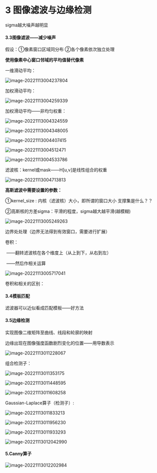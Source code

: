 # 3 图像滤波与边缘检测

sigma越大噪声越明显

#### 3.3图像滤波——减少噪声

假设：①像素窗口区域同分布	②各个像素依次独立处理

**使用像素中心窗口邻域的平均值替代像素**

一维滑动平均：

![image-20221113004237804](C:\Users\YiFei-Chu\Desktop\作业\大三上作业\计算机视觉\课件\assets\image-20221113004237804.png)

加权滑动平均：

![image-20221113004259339](C:\Users\YiFei-Chu\Desktop\作业\大三上作业\计算机视觉\课件\assets\image-20221113004259339.png)

加权滑动平均——非均匀权重：

![image-20221113004324559](C:\Users\YiFei-Chu\Desktop\作业\大三上作业\计算机视觉\课件\assets\image-20221113004324559.png)

![image-20221113004348005](C:\Users\YiFei-Chu\Desktop\作业\大三上作业\计算机视觉\课件\assets\image-20221113004348005.png)

![image-20221113004407415](C:\Users\YiFei-Chu\Desktop\作业\大三上作业\计算机视觉\课件\assets\image-20221113004407415.png)

![image-20221113004512471](C:\Users\YiFei-Chu\Desktop\作业\大三上作业\计算机视觉\课件\assets\image-20221113004512471.png)

![image-20221113004533786](C:\Users\YiFei-Chu\Desktop\作业\大三上作业\计算机视觉\课件\assets\image-20221113004533786.png)

滤波核：kernel或mask——H[u,v]是线性组合的权重

![image-20221113004713813](C:\Users\YiFei-Chu\Desktop\作业\大三上作业\计算机视觉\课件\assets\image-20221113004713813.png)

**高斯滤波中需要设置的参数：**

①kernel_size : 内核（滤波核）大小，即所谓的窗口大小
支撑集是什么？？

②高斯核的方差sigma：平滑的程度，sigma越大越平滑(越模糊)

![image-20221113005249263](C:\Users\YiFei-Chu\Desktop\作业\大三上作业\计算机视觉\课件\assets\image-20221113005249263.png)

边界处处理（边界无法得到有效窗口，需要进行扩展）



卷积：

​		——翻转滤波核在各个维度上（从上到下，从右到左）

​		——然后作相关运算

![image-20221113005717041](C:\Users\YiFei-Chu\Desktop\作业\大三上作业\计算机视觉\课件\assets\image-20221113005717041.png)

卷积和相关的区别：





#### 3.4模板匹配

滤波器可以近似看成匹配模板——好方法



#### 3.5边缘检测

实现图像二维矩阵至曲线、线段和轮廓的映射

边缘出现在图像强度函数剧烈变化的位置——用导数表示

![image-20221113011228067](C:\Users\YiFei-Chu\Desktop\作业\大三上作业\计算机视觉\课件\assets\image-20221113011228067.png)

组合检测子：

![image-20221113011353175](C:\Users\YiFei-Chu\Desktop\作业\大三上作业\计算机视觉\课件\assets\image-20221113011353175.png)

![image-20221113011448595](C:\Users\YiFei-Chu\Desktop\作业\大三上作业\计算机视觉\课件\assets\image-20221113011448595.png)

![image-20221113011608258](C:\Users\YiFei-Chu\Desktop\作业\大三上作业\计算机视觉\课件\assets\image-20221113011608258.png)

Gaussian-Laplace算子（检测子）:

![image-20221113011833213](C:\Users\YiFei-Chu\Desktop\作业\大三上作业\计算机视觉\课件\assets\image-20221113011833213.png)

![image-20221113011956230](C:\Users\YiFei-Chu\Desktop\作业\大三上作业\计算机视觉\课件\assets\image-20221113011956230.png)

![image-20221113011933293](C:\Users\YiFei-Chu\Desktop\作业\大三上作业\计算机视觉\课件\assets\image-20221113011933293.png)

![image-20221113012042990](C:\Users\YiFei-Chu\Desktop\作业\大三上作业\计算机视觉\课件\assets\image-20221113012042990.png)

#### 5.Canny算子

![image-20221113012202984](C:\Users\YiFei-Chu\Desktop\作业\大三上作业\计算机视觉\课件\assets\image-20221113012202984.png)













